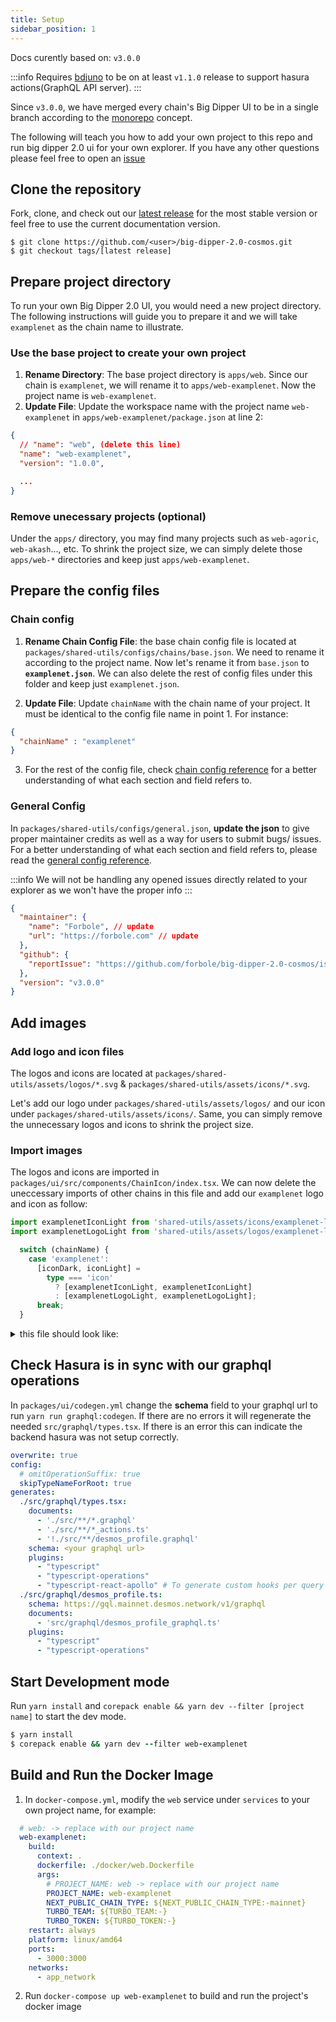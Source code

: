 ```yaml
---
title: Setup
sidebar_position: 1
---
```


Docs curently based on: `v3.0.0`

:::info
Requires [bdjuno](https://github.com/forbole/bdjuno) to be on at least `v1.1.0` release to support hasura actions(GraphQL API server).
:::

Since `v3.0.0`, we have merged every chain's Big Dipper UI to be in a single branch according to the [monorepo](https://en.wikipedia.org/wiki/Monorepo) concept.

The following will teach you how to add your own project to this repo and run big dipper 2.0 ui for your own explorer. If you have any other questions please feel free to open an [issue](https://github.com/forbole/big-dipper-2.0-cosmos/issues)

## Clone the repository
Fork, clone, and check out our [latest release](https://github.com/forbole/big-dipper-2.0-cosmos/releases) for the most stable version or feel free to use the current documentation version.

```
$ git clone https://github.com/<user>/big-dipper-2.0-cosmos.git
$ git checkout tags/[latest release]
```

## Prepare project directory
To run your own Big Dipper 2.0 UI, you would need a new project directory. The following instructions will guide you to prepare it and we will take `examplenet` as the chain name to illustrate.

### Use the base project to create your own project
1. __Rename Directory__: The base project directory is `apps/web`. Since our chain is `examplenet`, we will rename it to `apps/web-examplenet`. Now the project name is `web-examplenet`.
2. __Update File__: Update the workspace name with the project name `web-examplenet` in `apps/web-examplenet/package.json` at line 2:
```json
{
  // "name": "web", (delete this line)
  "name": "web-examplenet",
  "version": "1.0.0",

  ...
}
```

### Remove unecessary projects (optional)
Under the `apps/` directory, you may find many projects such as `web-agoric`, `web-akash`..., etc. To shrink the project size, we can simply delete those `apps/web-*` directories and keep just `apps/web-examplenet`.

## Prepare the config files

### Chain config
1. __Rename Chain Config File__: the base chain config file is located at `packages/shared-utils/configs/chains/base.json`. We need to rename it according to the project name. Now let's rename it from `base.json` to __`examplenet.json`__. We can also delete the rest of config files under this folder and keep just `examplenet.json`.

2. __Update File__: Update `chainName` with the chain name of your project. It must be identical to the config file name in point 1. For instance: 
```json
{
  "chainName" : "examplenet"
}
```

3. For the rest of the config file, check [chain config reference](chain-config.md) for a better understanding of what each section and field refers to.


### General Config
In `packages/shared-utils/configs/general.json`, **update the json** to give proper maintainer credits as well as a way for users to submit bugs/ issues.
For a better understanding of what each section and field refers to, please read the [general config reference](general-config.md).

:::info
We will not be handling any opened issues directly related to your explorer as we won't have the proper info
:::

```json
{
  "maintainer": {
    "name": "Forbole", // update
    "url": "https://forbole.com" // update
  },
  "github": {
    "reportIssue": "https://github.com/forbole/big-dipper-2.0-cosmos/issues" // update
  },
  "version": "v3.0.0"
}
```

## Add images

### Add logo and icon files
The logos and icons are located at `packages/shared-utils/assets/logos/*.svg` & `packages/shared-utils/assets/icons/*.svg`. 

Let's add our logo under `packages/shared-utils/assets/logos/` and our icon under `packages/shared-utils/assets/icons/`. Same, you can simply remove the unnecessary logos and icons to shrink the project size.


### Import images
The logos and icons are imported in `packages/ui/src/components/ChainIcon/index.tsx`. We can now delete the uneccessary imports of other chains in this file and add our `examplenet` logo and icon as follow:

```ts
import examplenetIconLight from 'shared-utils/assets/icons/examplenet-light.svg';
import examplenetLogoLight from 'shared-utils/assets/logos/examplenet-light.svg';

  switch (chainName) {
    case 'examplenet':
      [iconDark, iconLight] =
        type === 'icon'
          ? [examplenetIconLight, examplenetIconLight]
          : [examplenetLogoLight, examplenetLogoLight];
      break;
  }

```

<details>

<summary> this file should look like: </summary>

```ts
import React from 'react';
import classnames from 'classnames';
import Image, { type ImageProps } from 'next/future/image';

// Images
import baseIconLight from 'shared-utils/assets/icons/base-light.svg';
import baseLogoLight from 'shared-utils/assets/logos/base-light.svg';
import examplenetIconLight from 'shared-utils/assets/icons/examplenet-light.svg';
import examplenetLogoLight from 'shared-utils/assets/logos/examplenet-light.svg';

import chainCoing from '@/chainConfig';
import { useStyles } from '@/components/ChainIcon/useStyles';

type IconProps = Omit<ImageProps, 'id' | 'src'> & {
  type: 'icon' | 'logo';
};

const ChainIcon = ({ className, type, ...props }: IconProps) => {
  const classes = useStyles();
  const { chainName } = chainCoing;

  let [iconDark, iconLight] =
    type === 'icon' ? [baseIconLight, baseIconLight] : [baseLogoLight, baseLogoLight];

  switch (chainName) {
    case 'examplenet':
      [iconDark, iconLight] =
        type === 'icon'
          ? [examplenetIconLight, examplenetIconLight]
          : [examplenetLogoLight, examplenetLogoLight];
      break;
    default:
      throw new Error(`chain ${chainName} not supported`);
  }
  return (
    <span className={classnames(className, classes.container)}>
      <Image width={0} height={0} src={iconDark} {...props} className={classes.dark} unoptimized />
      <Image
        width={0}
        height={0}
        src={iconLight}
        {...props}
        className={classes.light}
        unoptimized
      />
    </span>
  );
};

export default ChainIcon;
```

</details>

## Check Hasura is in sync with our graphql operations
In `packages/ui/codegen.yml` change the __schema__ field to your graphql url to run `yarn run graphql:codegen`. If there are no errors it will regenerate the needed `src/graphql/types.tsx`. If there is an error this can indicate the backend hasura was not setup correctly.

```yaml {11}
overwrite: true
config:
  # omitOperationSuffix: true
  skipTypeNameForRoot: true
generates:
  ./src/graphql/types.tsx:
    documents:
      - './src/**/*.graphql'
      - './src/**/*_actions.ts'
      - '!./src/**/desmos_profile.graphql'
    schema: <your graphql url>
    plugins:
      - "typescript"
      - "typescript-operations"
      - "typescript-react-apollo" # To generate custom hooks per query
  ./src/graphql/desmos_profile.ts:
    schema: https://gql.mainnet.desmos.network/v1/graphql
    documents:
      - 'src/graphql/desmos_profile_graphql.ts'
    plugins:
      - "typescript"
      - "typescript-operations"

```


## Start Development mode
Run `yarn install` and `corepack enable && yarn dev --filter [project name]` to start the dev mode.
```f
$ yarn install
$ corepack enable && yarn dev --filter web-examplenet
```

## Build and Run the Docker Image
1. In `docker-compose.yml`, modify the `web` service under `services` to your own project name, for example: 
```yaml
  # web: -> replace with our project name
  web-examplenet:
    build:
      context: .
      dockerfile: ./docker/web.Dockerfile
      args:
        # PROJECT_NAME: web -> replace with our project name
        PROJECT_NAME: web-examplenet
        NEXT_PUBLIC_CHAIN_TYPE: ${NEXT_PUBLIC_CHAIN_TYPE:-mainnet}
        TURBO_TEAM: ${TURBO_TEAM:-}
        TURBO_TOKEN: ${TURBO_TOKEN:-}
    restart: always
    platform: linux/amd64
    ports:
      - 3000:3000
    networks:
      - app_network
```

2. Run `docker-compose up web-examplenet` to build and run the project's docker image
